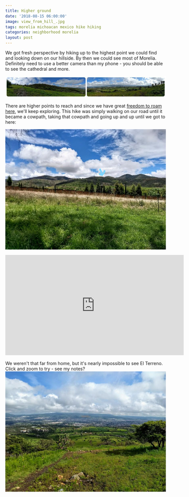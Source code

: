 ```yaml
---
title: Higher ground
date: '2018-08-15 06:00:00'
image: view_from_hill_.jpg
tags: morelia michoacan mexico hike hiking
categories: neighborhood morelia
layout: post
---
```


We got fresh perspective by hiking up to the highest point we could find and looking down on our hillside. By then we could see most of Morelia. Definitely need to use a better camera than my phone - you should be able to see the cathedral and more.<br>


[![](/images/wide_view_from_hill_.jpg)](/images/wide_view_from_hill.jpg)

There are higher points to reach and since we have great [freedom to roam here](https://reverdecer.annalisagross.com/2018/07/22/the-right-to-roam/), we'll keep exploring. This hike was simply walking on our road until it became a cowpath, taking that cowpath and going up and up until we got to here:

[![](/images/eastish_hills_notes_.jpg)](/images/eastish_hills_notes.jpg)

<iframe width="560" height="315" src="https://www.youtube-nocookie.com/embed/tzR3HPbyle4" frameborder="0" allow="autoplay; encrypted-media" allowfullscreen></iframe>

We weren't that far from home, but it's nearly impossible to see El Terreno. Click and zoom to try - see my notes?
[![](/images/view_from_hill_with_notes_.jpg)](/images/view_from_hill_with_notes.jpg)